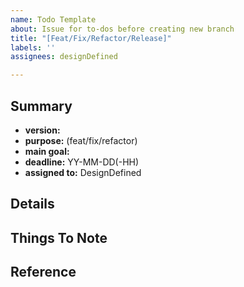 ```yaml
---
name: Todo Template
about: Issue for to-dos before creating new branch
title: "[Feat/Fix/Refactor/Release]"
labels: ''
assignees: designDefined

---
```


## Summary
- __version:__
- __purpose:__ (feat/fix/refactor)
- __main goal:__
- __deadline:__ YY-MM-DD(-HH)
- __assigned to:__ DesignDefined

## Details

## Things To Note

## Reference
